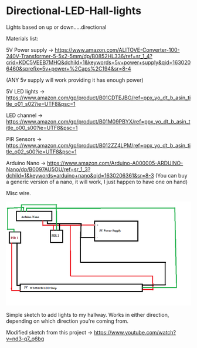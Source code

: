 # Directional-LED-Hall-lights
Lights based on up or down.....directional

Materials list:


5V Power supply -> https://www.amazon.com/ALITOVE-Converter-100-240V-Transformer-5-5x2-5mm/dp/B0852HL336/ref=sr_1_4?crid=KDC5VEEB7MHQ&dchild=1&keywords=5v+power+supply&qid=1630206460&sprefix=5v+power+%2Caps%2C194&sr=8-4

(ANY 5v supply will work providing it has enough power)

5V LED lights -> https://www.amazon.com/gp/product/B01CDTEJBG/ref=ppx_yo_dt_b_asin_title_o01_s02?ie=UTF8&psc=1

LED channel -> https://www.amazon.com/gp/product/B01M09PBYX/ref=ppx_yo_dt_b_asin_title_o00_s00?ie=UTF8&psc=1

PIR Sensors -> https://www.amazon.com/gp/product/B012ZZ4LPM/ref=ppx_yo_dt_b_asin_title_o02_s00?ie=UTF8&psc=1

Arduino Nano -> https://www.amazon.com/Arduino-A000005-ARDUINO-Nano/dp/B0097AU5OU/ref=sr_1_3?dchild=1&keywords=arduino+nano&qid=1630206361&sr=8-3
(You can buy a generic version of a nano, it will work, I just happen to have one on hand)

Misc wire.




![](Halllights.png) 

Simple sketch to add lights to my hallway.   Works in either direction, depending on which direction you're coming from.

Modified sketch from this project -> https://www.youtube.com/watch?v=nd3-q7_o6bg


